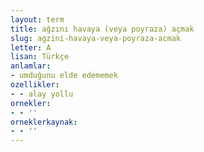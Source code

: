 ```yaml
---
layout: term
title: ağzını havaya (veya poyraza) açmak
slug: agzini-havaya-veya-poyraza-acmak
letter: A
lisan: Türkçe
anlamlar:
- umduğunu elde edememek
ozellikler:
- - alay yollu
ornekler:
- - ''
orneklerkaynak:
- - ''
---
```

